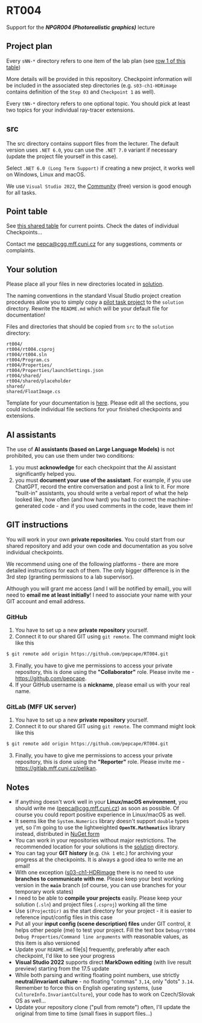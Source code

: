 # RT004
Support for the ***NPGR004 (Photorealistic graphics)*** lecture

## Project plan
Every `sNN-*` directory refers to one item of the lab plan
(see [row 1 of this table](https://docs.google.com/spreadsheets/d/1rOb0dhPapRahL4XWfD5Ar2pz9qGD7f0cMBM8gY_RkEE/edit?usp=sharing))

More details will be provided in this repository. Checkpoint
information will be included in the associated step directories
(e.g. `s03-ch1-HDRimage` contains definition of the `Step 03` and `Checkpoint 1` as well).

Every `tNN-*` directory refers to one optional topic. You
should pick at least two topics for your individual ray-tracer
extensions.

## src
The src directory contains support files from the lecturer. The default
version uses `.NET 6.0`, you can use the `.NET 7.0` variant if necessary
(update the project file yourself in this case).

Select `.NET 6.0 (Long Term Support)` if creating a new project,
it works well on Windows, Linux and macOS.

We use `Visual Studio 2022`, the [Community](https://visualstudio.microsoft.com/vs/community/)
(free) version is good enough for all tasks.

## Point table
See [this shared table](https://docs.google.com/spreadsheets/d/1rOb0dhPapRahL4XWfD5Ar2pz9qGD7f0cMBM8gY_RkEE/edit?usp=sharing)
for current points. Check the dates of individual Checkpoints...

Contact me <pepca@cgg.mff.cuni.cz> for any suggestions, comments or
complaints.

## Your solution
Please place all your files in new directories located in [solution](solution).

The naming conventions in the standard Visual Studio project creation procedures
allow you to simply copy a [pilot task project](src/rt004) to the `solution` directory.
Rewrite the `README.md` which will be your default file for documentation!

Files and directories that should be copied from `src` to the `solution` directory:
```
rt004/
rt004/rt004.csproj
rt004/rt004.sln
rt004/Program.cs
rt004/Properties/
rt004/Properties/launchSettings.json
rt004/shared/
rt004/shared/placeholder
shared/
shared/FloatImage.cs
```

Template for your documentation is [here](solution/README.md). Please
edit all the sections, you could include individual file sections for
your finished checkpoints and extensions.

## AI assistants
The use of **AI assistants (based on Large Language Models)** is not prohibited,
you can use them under two conditions:
1. you must **acknowledge** for each checkpoint that the AI assistant significantly
   helped you.
2. you must **document your use of the assistant**. For example, if you use
   ChatGPT, record the entire conversation and post a link to it.
   For more "built-in" assistants, you should write a verbal report of
   what the help looked like, how often (and how hard) you had to
   correct the machine-generated code - and if you used comments in
   the code, leave them in!

## GIT instructions
You will work in your own **private repositories**.
You could start from our shared repository and add your own code and
documentation as you solve individual checkpoints.

We recommend using one of the following platforms - there are more
detailed instructions for each of them. The only bigger difference
is in the 3rd step (granting permissions to a lab supervisor).

Although you will grant me access (and I will be notified by email),
you will need to **email me at least initially**! I need to associate
your name with your GIT account and email address.

### GitHub
1. You have to set up a new **private repository** yourself.
2. Connect it to
our shared GIT using `git remote`. The command might look like this
```bash
$ git remote add origin https://github.com/pepcape/RT004.git
```
3. Finally, you have to give me permissions to access your private
repository, this is done using the **"Collaborator"** role.
Please invite me - https://github.com/pepcape.
4. If your GitHub username is a **nickname**, please email us with
your real name.

### GitLab (MFF UK server)
1. You have to set up a new **private repository** yourself.
2. Connect it to
our shared GIT using `git remote`. The command might look like this
```bash
$ git remote add origin https://github.com/pepcape/RT004.git
```
3. Finally, you have to give me permissions to access your private
repository, this is done using the **"Reporter"** role.
Please invite me - https://gitlab.mff.cuni.cz/pelikan.

## Notes
* If anything doesn't work well in your **Linux/macOS environment**,
  you should write me (<pepca@cgg.mff.cuni.cz>) as soon as possible.
  Of course you could report positive experience in Linux/macOS as well.
* It seems like the `System.Numerics` library doesn't support `double`
  types yet, so I'm going to use the lightweighted **`OpenTK.Mathematics`**
  library instead, distributed in [NuGet form](https://www.nuget.org/packages/OpenTK.Mathematics/5.0.0-pre.8)
* You can work in your repositories without major restrictions.
  The recommended location for your solutions is the [solution](solution)
  directory.
* You can tag your **GIT history** (e.g. `Chk 1` etc.) for archiving your
  progress at the checkpoints. It is always a good idea to write me an email!
* With one exception ([s03-ch1-HDRimage](s03-ch1-HDRimage/README.md) there is no
  need to use **branches to communicate with me**. Please keep your best
  working version in the **`main`** branch (of course, you can use branches for your
  temporary work states)
* I need to be able to **compile your projects** easily. Please keep your solution
  (`.sln`) and project files (`.csproj`) working all the time
* Use `$(ProjectDir)` as the start directory for your project -
  it is easier to reference input/config files in this case
* Put all your **input config (scene description) files** under GIT control,
  it helps other people (me) to test your project. Fill the text box
  `Debug/rt004 Debug Properties/Command line arguments` with reasonable
  values, as this item is also versioned
* Update your `README.md` file[s] frequently, preferably after each checkpoint,
  I'd like to see your progress
* **Visual Studio 2022** supports direct **MarkDown editing** (with live
  result preview) starting from the 17.5 update
* While both parsing and writing floating point numbers, use strictly
  **neutral/invariant culture** - no floating "commas" `3,14`,
  only "dots" `3.14`. Remember to force this on English operating systems,
  (use `CultureInfo.InvariantCulture`), your code has to work on Czech/Slovak
  OS as well...
* Update your repository clone ("pull from remote") often, I'll update
  the original from time to time (small fixes in support files...)

